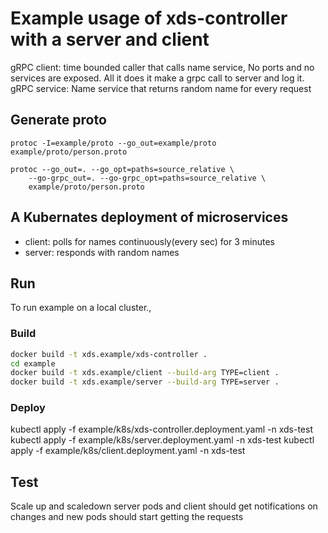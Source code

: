 # Example usage of xds-controller with a server and client

gRPC client: time bounded caller that calls name service, No ports and no services are exposed. All it does it make a grpc call to server and log it.
gRPC service: Name service that returns random name for every request


## Generate proto
```
protoc -I=example/proto --go_out=example/proto example/proto/person.proto

protoc --go_out=. --go_opt=paths=source_relative \
    --go-grpc_out=. --go-grpc_opt=paths=source_relative \
    example/proto/person.proto
```

## A Kubernates deployment of microservices
- client: polls for names continuously(every sec) for 3 minutes
- server: responds with random names

## Run
To run example on a local cluster.,

### Build
```bash
docker build -t xds.example/xds-controller .
cd example
docker build -t xds.example/client --build-arg TYPE=client .
docker build -t xds.example/server --build-arg TYPE=server .

```
### Deploy
kubectl apply -f example/k8s/xds-controller.deployment.yaml -n xds-test
kubectl apply -f example/k8s/server.deployment.yaml -n xds-test
kubectl apply -f example/k8s/client.deployment.yaml -n xds-test

## Test
Scale up and scaledown server pods and client should get notifications on changes and new pods should start getting
the requests
